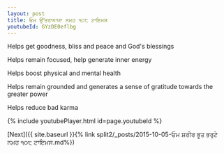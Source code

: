 ```yaml
---
layout: post
title: ਓਮ ਉੱਤਰਾਨਾਯਾ ਨਮਹ ੧੦੮ ਟਾਇਮਸ
youtubeId: GYzDE0eflbg
---
```

 
 
Helps get goodness, bliss and peace and God's blessings
 
Helps remain focused, help generate inner energy 
 
Helps boost physical and mental health 
 
Helps remain grounded and generates a sense of gratitude towards the greater power 
 
Helps reduce bad karma
 
 
 
 


{% include youtubePlayer.html id=page.youtubeId %}
 
[Next]({{ site.baseurl }}{% link  split2/_posts/2015-10-05-ਓਮ ਸ਼ਰੀਰ ਭੂਤ ਭਰੁਟੇ ਨਮਹ ੧੦੮ ਟਾਇਮਸ.md%})
 
